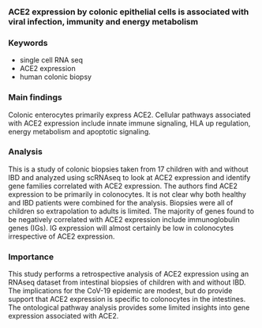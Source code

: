 ### ACE2 expression by colonic epithelial cells is associated with viral infection, immunity and energy metabolism 
 
### Keywords
- single cell RNA seq 
- ACE2 expression 
- human colonic biopsy
 
### Main findings
Colonic enterocytes primarily express ACE2. Cellular pathways associated with ACE2 expression include innate immune signaling, HLA up regulation, energy metabolism and apoptotic signaling.  
 
### Analysis 
This is a study of colonic biopsies taken from 17 children with and without IBD and analyzed using scRNAseq to look at ACE2 expression and identify gene families correlated with ACE2 expression. The authors find ACE2 expression to be primarily in colonocytes.  It is not clear why both healthy and IBD patients were combined for the analysis. Biopsies were all of children so extrapolation to adults is limited. The majority of genes found to be negatively correlated with ACE2 expression include immunoglobulin genes (IGs). IG expression will almost certainly be low in colonocytes irrespective of ACE2 expression.  

### Importance 
This study performs a retrospective analysis of ACE2 expression using an RNAseq dataset from intestinal biopsies of children with and without IBD. The implications for the CoV-19 epidemic are modest, but do provide support that ACE2 expression is specific to colonocytes in the intestines.  The ontological pathway analysis provides some limited insights into gene expression associated with ACE2. 
